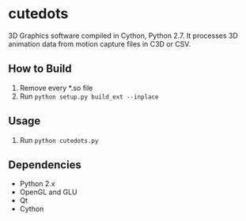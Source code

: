 cutedots
========

3D Graphics software compiled in Cython, Python 2.7. It processes 3D animation data from motion capture files in C3D or CSV.

## How to Build
1. Remove every *.so file
2. Run ``python setup.py build_ext --inplace``

## Usage
1. Run ``python cutedots.py``

## Dependencies
* Python 2.x
* OpenGL and GLU
* Qt
* Cython
